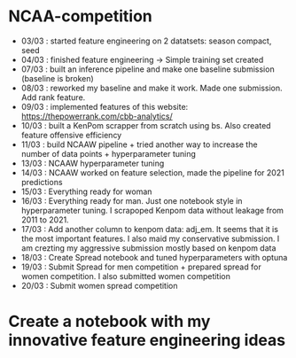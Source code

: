 # NCAA-competition

* 03/03 : started feature engineering on 2 datatsets: season compact, seed 
* 04/03 : finished feature engineering -> Simple training set created
* 07/03 : built an inference pipeline and make one baseline submission (baseline is broken)
* 08/03 : reworked my baseline and make it work. Made one submission. Add rank feature.
* 09/03 : implemented features of this website: https://thepowerrank.com/cbb-analytics/
* 10/03 : built a KenPom scrapper from scratch using bs. Also created feature offensive efficiency
* 11/03 : build NCAAW pipeline + tried another way to increase the number of data points + hyperparameter tuning
* 13/03 : NCAAW hyperparameter tuning
* 14/03 : NCAAW worked on feature selection, made the pipeline for 2021 predictions
* 15/03 : Everything ready for woman
* 16/03 : Everything ready for man. Just one notebook style in hyperparameter tuning. I scrapoped Kenpom data without leakage from 2011 to 2021.
* 17/03 : Add another column to kenpom data: adj_em. It seems that it is the most important features. I also maid my conservative submission. I am crezting my aggressive submission mostly based on kenpom data
* 18/03 : Create Spread notebook and tuned hyperparameters with optuna
* 19/03 : Submit Spread for men competition + prepared spread for women competition. I also submitted women competition
* 20/03 : Submit women spread competition



# Create a notebook with my innovative feature engineering ideas

